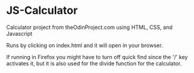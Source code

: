 # JS-Calculator
Calculator project from theOdinProject.com using HTML, CSS, and Javascript

Runs by clicking on index.html and it will open in your browser.

If running in Firefox you might have to turn off quick find since the '/' key activates it, but it is also used for the divide function for the calculator.
